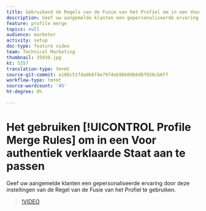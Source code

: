 ```yaml
---
title: Gebruikend de Regels van de Fusie van het Profiel om in een Voor authentiek verklaarde Staat te personaliseren
description: Geef uw aangemelde klanten een gepersonaliseerde ervaring door deze instellingen van de Regel van de Fusie van het Profiel te gebruiken.
feature: profile merge
topics: null
audience: marketer
activity: setup
doc-type: feature video
team: Technical Marketing
thumbnail: 35938.jpg
kt: 5357
translation-type: tm+mt
source-git-commit: a108c51fdad66f4e7974eb96609b6d8f058cb6ff
workflow-type: tm+mt
source-wordcount: '45'
ht-degree: 0%

---
```



# Het gebruiken [!UICONTROL Profile Merge Rules] om in een Voor authentiek verklaarde Staat aan te passen

Geef uw aangemelde klanten een gepersonaliseerde ervaring door deze instellingen van de Regel van de Fusie van het Profiel te gebruiken.

>[!VIDEO](https://video.tv.adobe.com/v/35938/?quality=12&learn=on)
